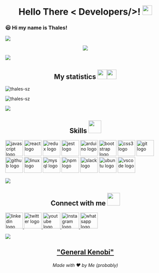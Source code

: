 <h1 align='Center'> Hello There < Developers/>! <img
  src="https://raw.githubusercontent.com/MartinHeinz/MartinHeinz/master/wave.gif" width=30px> </h1>

### :smiley: Hi my name is Thales!

<a href="https://github.com/DenverCoder1/readme-typing-svg"><img src="https://readme-typing-svg.herokuapp.com?lines=Frontend+Developer+Junior;Fullstack+Developer+Student+at+Trybe+School;Always+learning+new+things;Learning+Backend;Currently+in+Brazil;&center=true&width=500&height=50"></a>

<div align="center">
  <img src="https://profile-counter.glitch.me/ta/count.svg?"  />
</div>

<a href="https://www.youtube.com/watch?v=dQw4w9WgXcQ"><img
src="https://user-images.githubusercontent.com/73097560/115834477-dbab4500-a447-11eb-908a-139a6edaec5c.gif"></a>

<h2 align='Center'> My statistics <img src="https://emoji.slack-edge.com/T0172CCPGUW/party-blob/d7253707fa13e9ee.gif"
width="30" /><img src="https://emoji.slack-edge.com/T0172CCPGUW/party-blob/d7253707fa13e9ee.gif" width="30" /> </h2>

<p><img align="center"
src="https://github-readme-stats.vercel.app/api/top-langs?username=thales-sz&show_icons=true&locale=en&layout=compact"
alt="thales-sz" /></p>

<p><img align="center"
src="https://github-readme-stats.vercel.app/api?username=thales-sz&show_icons=true&locale=en" alt="thales-sz" /></p>

<a href="https://www.youtube.com/watch?v=dQw4w9WgXcQ"><img
src="https://user-images.githubusercontent.com/73097560/115834477-dbab4500-a447-11eb-908a-139a6edaec5c.gif"></a>

<h2 align='Center'> Skills <img src="https://media2.giphy.com/media/QssGEmpkyEOhBCb7e1/giphy.gif?" width="40"></h2>
<div align="left">
  <img src="https://cdn.jsdelivr.net/gh/devicons/devicon/icons/javascript/javascript-original.svg" height="50" width="55" alt="javascript logo"  />
  <img src="https://cdn.jsdelivr.net/gh/devicons/devicon/icons/react/react-original.svg" height="50" width="55" alt="react logo"  />
  <img src="https://cdn.jsdelivr.net/gh/devicons/devicon/icons/redux/redux-original.svg" height="50" width="55" alt="redux logo"  />
  <img src="https://cdn.jsdelivr.net/gh/devicons/devicon/icons/jest/jest-plain.svg" height="50" width="55" alt="jest logo"  />
  <img src="https://cdn.jsdelivr.net/gh/devicons/devicon/icons/arduino/arduino-original.svg" height="50" width="55" alt="arduino logo"  />
  <img src="https://cdn.jsdelivr.net/gh/devicons/devicon/icons/bootstrap/bootstrap-original.svg" height="50" width="55" alt="bootstrap logo"  />
  <img src="https://cdn.jsdelivr.net/gh/devicons/devicon/icons/css3/css3-original.svg" height="50" width="55" alt="css3 logo"  />
  <img src="https://cdn.jsdelivr.net/gh/devicons/devicon/icons/git/git-original.svg" height="50" width="55" alt="git logo"  />
  <img src="https://cdn.jsdelivr.net/gh/devicons/devicon/icons/github/github-original.svg" height="50" width="55" alt="github logo"  />
  <img src="https://cdn.jsdelivr.net/gh/devicons/devicon/icons/linux/linux-original.svg" height="50" width="55" alt="linux logo"  />
  <img src="https://cdn.jsdelivr.net/gh/devicons/devicon/icons/mysql/mysql-original.svg" height="50" width="55" alt="mysql logo"  />
  <img src="https://cdn.jsdelivr.net/gh/devicons/devicon/icons/npm/npm-original-wordmark.svg" height="50" width="55" alt="npm logo"  />
  <img src="https://cdn.jsdelivr.net/gh/devicons/devicon/icons/slack/slack-original.svg" height="50" width="55" alt="slack logo"  />
  <img src="https://cdn.jsdelivr.net/gh/devicons/devicon/icons/ubuntu/ubuntu-plain.svg" height="50" width="55" alt="ubuntu logo"  />
  <img src="https://cdn.jsdelivr.net/gh/devicons/devicon/icons/vscode/vscode-original.svg" height="50" width="55" alt="vscode logo"  />
</div>

<a href="https://www.youtube.com/watch?v=dQw4w9WgXcQ"><img
src="https://user-images.githubusercontent.com/73097560/115834477-dbab4500-a447-11eb-908a-139a6edaec5c.gif"></a>

<h2 align="center">Connect with me
<img src="https://media.giphy.com/media/iY8CRBdQXODJSCERIr/giphy.gif" width="40px">
</h2>
<div align="left">
  <a href="https://www.linkedin.com/in/thales-sz/">
  <img src="https://raw.githubusercontent.com/maurodesouza/profile-readme-generator/master/src/assets/icons/social/linkedin/default.svg" width="55" height="50" alt="linkedin logo" />
  </a>
  <a href="https://twitter.com/thsmoke">
  <img src="https://raw.githubusercontent.com/maurodesouza/profile-readme-generator/master/src/assets/icons/social/twitter/default.svg" width="55" height="50" alt="twitter logo"  />
  </a>
  <a href="https://www.youtube.com/channel/UCwlP8iBml6UpyrRQYukXw7A">
  <img src="https://raw.githubusercontent.com/maurodesouza/profile-readme-generator/master/src/assets/icons/social/youtube/default.svg" width="55" height="50" alt="youtube logo"  />
  </a>
  <a href="https://www.instagram.com/thales.sc/">
  <img src="https://raw.githubusercontent.com/maurodesouza/profile-readme-generator/master/src/assets/icons/social/instagram/default.svg" width="55" height="50" alt="instagram logo"  />
  </a>
  <a href="https://wa.me/+5524999035459?text=Hi%20Thales" target="_blank">
  <img src="https://raw.githubusercontent.com/maurodesouza/profile-readme-generator/master/src/assets/icons/social/whatsapp/default.svg" width="55" height="50" alt="whatsapp logo" />
  </a>
  </div>

<a href="https://www.youtube.com/watch?v=dQw4w9WgXcQ"><img
src="https://user-images.githubusercontent.com/73097560/115834477-dbab4500-a447-11eb-908a-139a6edaec5c.gif"></a>

<h2 align="center"><a href="https://youtu.be/frszEJb0aOo?t=4">"General Kenobi"</a></h2>
<h6 align="center">Made with ❤️ by Me (probably)</h6>

